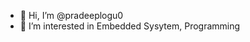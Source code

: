 - 👋 Hi, I’m @pradeeplogu0
- 👀 I’m interested in Embedded Sysytem, Programming

<!---
pradeeplogu0/pradeeplogu0 is a ✨ special ✨ repository because its `README.md` (this file) appears on your GitHub profile.
You can click the Preview link to take a look at your changes.
--->
